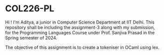 # COL226-PL

Hi ! I'm Aditya, a junior in Computer Science Department at IIT Delhi.
This repository shall be including the assignment-3 along with my submission, for the Programming Languages Course under Prof. Sanjiva Prasad in the Spring semester of 2024.

The objective of this assignment is to create a tokeniser in OCaml using lex.
